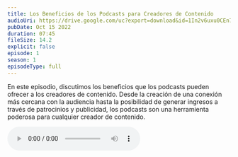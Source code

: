 ```yaml
---
title: Los Beneficios de los Podcasts para Creadores de Contenido
audioUri: https://drive.google.com/uc?export=download&id=1In2v6uxu0CEn7r5zB_M4-c87AOm9rGye
pubDate: Oct 15 2022
duration: 07:45
fileSize: 14.2
explicit: false
episode: 1
season: 1
episodeType: full
---
```


En este episodio, discutimos los beneficios que los podcasts pueden ofrecer a los creadores de contenido. Desde la creación de una conexión más cercana con la audiencia hasta la posibilidad de generar ingresos a través de patrocinios y publicidad, los podcasts son una herramienta poderosa para cualquier creador de contenido.

<audio controls>
  <source src="https://drive.google.com/uc?export=download&id=1In2v6uxu0CEn7r5zB_M4-c87AOm9rGye" type="audio/ogg">
  Tu navegador no soporta la reproducción de audio.
</audio>
